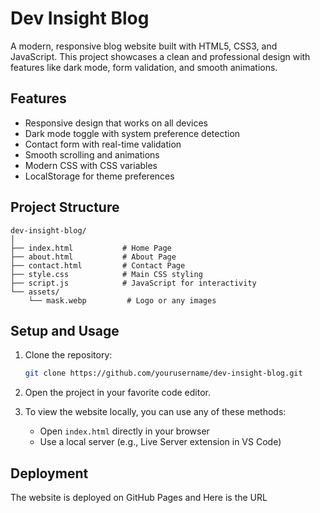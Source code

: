 # Dev Insight Blog

A modern, responsive blog website built with HTML5, CSS3, and JavaScript. This project showcases a clean and professional design with features like dark mode, form validation, and smooth animations.

## Features

- Responsive design that works on all devices
- Dark mode toggle with system preference detection
- Contact form with real-time validation
- Smooth scrolling and animations
- Modern CSS with CSS variables
- LocalStorage for theme preferences

## Project Structure

```
dev-insight-blog/
│
├── index.html           # Home Page
├── about.html           # About Page
├── contact.html         # Contact Page
├── style.css            # Main CSS styling
├── script.js            # JavaScript for interactivity
└── assets/
    └── mask.webp         # Logo or any images
```

## Setup and Usage

1. Clone the repository:
   ```bash
   git clone https://github.com/yourusername/dev-insight-blog.git
   ```

2. Open the project in your favorite code editor.

3. To view the website locally, you can use any of these methods:
   - Open `index.html` directly in your browser
   - Use a local server (e.g., Live Server extension in VS Code)
   
## Deployment

The website is deployed on GitHub Pages and Here is the URL

